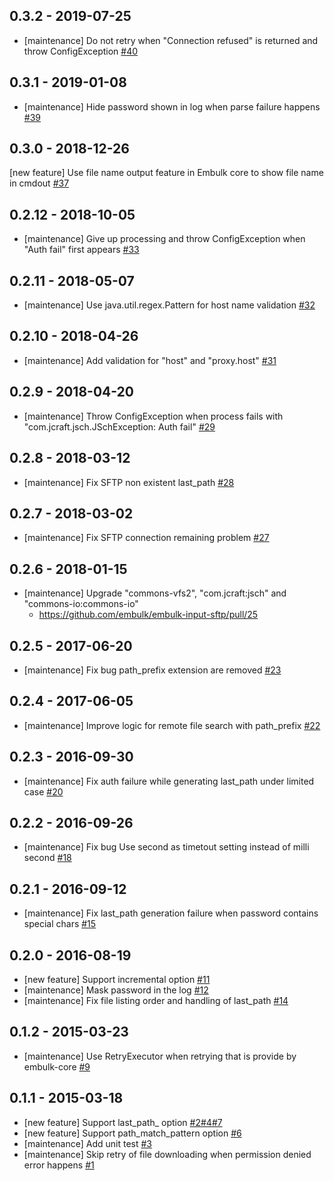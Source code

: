 ## 0.3.2 - 2019-07-25
* [maintenance] Do not retry when "Connection refused" is returned and throw ConfigException [#40](https://github.com/embulk/embulk-input-sftp/pull/40)

## 0.3.1 - 2019-01-08
* [maintenance] Hide password shown in log when parse failure happens [#39](https://github.com/embulk/embulk-input-sftp/pull/39)

## 0.3.0 - 2018-12-26
[new feature] Use file name output feature in Embulk core to show file name in cmdout [#37](https://github.com/embulk/embulk-input-sftp/pull/37)

## 0.2.12 - 2018-10-05
* [maintenance] Give up processing and throw ConfigException when "Auth fail" first appears [#33](https://github.com/embulk/embulk-input-sftp/pull/33)

## 0.2.11 - 2018-05-07
* [maintenance] Use java.util.regex.Pattern for host name validation [#32](https://github.com/embulk/embulk-input-sftp/pull/32)

## 0.2.10 - 2018-04-26
* [maintenance] Add validation for "host" and "proxy.host" [#31](https://github.com/embulk/embulk-input-sftp/pull/31)

## 0.2.9 - 2018-04-20
* [maintenance] Throw ConfigException when process fails with "com.jcraft.jsch.JSchException: Auth fail" [#29](https://github.com/embulk/embulk-input-sftp/pull/29) 

## 0.2.8 - 2018-03-12
* [maintenance] Fix SFTP non existent last_path [#28](https://github.com/embulk/embulk-input-sftp/pull/28)

## 0.2.7 - 2018-03-02
* [maintenance] Fix SFTP connection remaining problem [#27](https://github.com/sakama/embulk-input-sftp/pull/27)

## 0.2.6 - 2018-01-15
- [maintenance] Upgrade "commons-vfs2", "com.jcraft:jsch" and "commons-io:commons-io"
  - https://github.com/embulk/embulk-input-sftp/pull/25

## 0.2.5 - 2017-06-20

* [maintenance] Fix bug path_prefix extension are removed [#23](https://github.com/sakama/embulk-input-sftp/pull/23)

## 0.2.4 - 2017-06-05

* [maintenance] Improve logic for remote file search with path_prefix  [#22](https://github.com/sakama/embulk-input-sftp/pull/22)

## 0.2.3 - 2016-09-30

* [maintenance] Fix auth failure while generating last_path under limited case [#20](https://github.com/sakama/embulk-input-sftp/pull/20)

## 0.2.2 - 2016-09-26

* [maintenance] Fix bug Use second as timetout setting instead of milli second [#18](https://github.com/embulk/embulk-input-sftp/pull/18)

## 0.2.1 - 2016-09-12
* [maintenance] Fix last_path generation failure when password contains special chars [#15](https://github.com/sakama/embulk-input-sftp/pull/15)

## 0.2.0 - 2016-08-19

* [new feature] Support incremental option [#11](https://github.com/sakama/embulk-input-sftp/pull/11)
* [maintenance] Mask password in the log [#12](https://github.com/sakama/embulk-input-sftp/pull/12)
* [maintenance] Fix file listing order and handling of last_path [#14](https://github.com/sakama/embulk-input-sftp/pull/14)

## 0.1.2 - 2015-03-23

* [maintenance] Use RetryExecutor when retrying that is provide by embulk-core [#9](https://github.com/sakama/embulk-input-sftp/pull/9)

## 0.1.1 - 2015-03-18

* [new feature] Support last_path_ option [#2](https://github.com/sakama/embulk-input-sftp/pull/2)[#4](https://github.com/sakama/embulk-input-sftp/pull/4)[#7](https://github.com/sakama/embulk-input-sftp/pull/7)
* [new feature] Support path_match_pattern option [#6](https://github.com/sakama/embulk-input-sftp/pull/6)
* [maintenance] Add unit test [#3](https://github.com/sakama/embulk-input-sftp/pull/3)
* [maintenance] Skip retry of file downloading when permission denied error happens [#1](https://github.com/sakama/embulk-input-sftp/pull/1)
